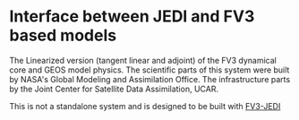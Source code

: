 # Interface between JEDI and FV3 based models 

The Linearized version (tangent linear and adjoint) of the FV3 dynamical core and GEOS model physics. The scientific parts of this system were built by NASA's Global Modeling and Assimilation Office. The infrastructure parts by the Joint Center for Satellite Data Assimilation, UCAR.

This is not a standalone system and is designed to be built with [FV3-JEDI](https://github.com/JCSDA/fv3-jedi)
